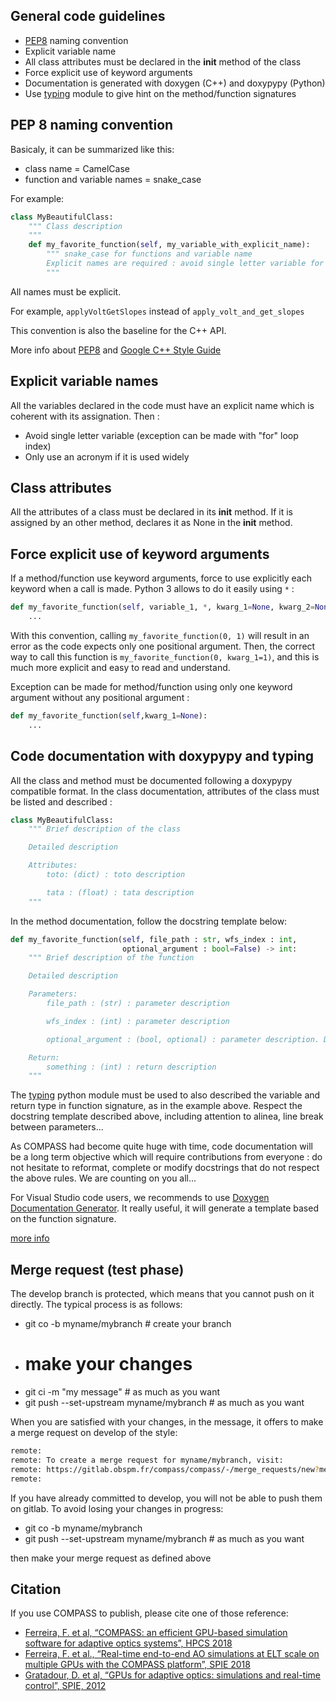 ## General code guidelines
- [PEP8](https://www.python.org/dev/peps/pep-0008/) naming convention
- Explicit variable name
- All class attributes must be declared in the __init__ method of the class
- Force explicit use of keyword arguments
- Documentation is generated with doxygen (C++) and doxypypy (Python)
- Use [typing](https://docs.python.org/3/library/typing.html) module to give hint on the method/function signatures

## PEP 8 naming convention

Basicaly, it can be summarized like this:

  - class name = CamelCase
  - function and variable names = snake_case

For example:

```python
class MyBeautifulClass:
    """ Class description
    """
    def my_favorite_function(self, my_variable_with_explicit_name):
        """ snake_case for functions and variable name
        Explicit names are required : avoid single letter variable for example
        """
```

All names must be explicit.

For example, ```applyVoltGetSlopes``` instead of ```apply_volt_and_get_slopes```

This convention is also the baseline for the C++ API.

More info about [PEP8](https://www.python.org/dev/peps/pep-0008/) and [Google C++ Style Guide](https://google.github.io/styleguide/cppguide.html)

## Explicit variable names
All the variables declared in the code must have an explicit name which is coherent with its assignation.
Then :
- Avoid single letter variable (exception can be made with "for" loop index)
- Only use an acronym if it is used widely

## Class attributes
All the attributes of a class must be declared in its __init__ method. 
If it is assigned by an other method, declares it as None in the __init__ method.

## Force explicit use of keyword arguments
If a method/function use keyword arguments, force to use explicitly each keyword when a call is made. Python 3 allows to do it easily using ```*``` : 
```python
def my_favorite_function(self, variable_1, *, kwarg_1=None, kwarg_2=None):
    ...
```
With this convention, calling ```my_favorite_function(0, 1)``` will result in an error as the code expects only one positional argument.
Then, the correct way to call this function is ```my_favorite_function(0, kwarg_1=1)```, and this is much more explicit and easy to read and understand.

Exception can be made for method/function using only one keyword argument without any positional argument : 
```python
def my_favorite_function(self,kwarg_1=None):
    ...
```


## Code documentation with doxypypy and typing

All the class and method must be documented following a doxypypy compatible format.
In the class documentation, attributes of the class must be listed and described : 

```python
class MyBeautifulClass:
    """ Brief description of the class

    Detailed description

    Attributes:
        toto: (dict) : toto description

        tata : (float) : tata description
    """

```

In the method documentation, follow the docstring template below:

```python
def my_favorite_function(self, file_path : str, wfs_index : int, 
                         optional_argument : bool=False) -> int:
    """ Brief description of the function

    Detailed description

    Parameters:
        file_path : (str) : parameter description

        wfs_index : (int) : parameter description

        optional_argument : (bool, optional) : parameter description. Default value is False

    Return:
        something : (int) : return description
    """
```

The [typing](https://docs.python.org/3/library/typing.html) python module must be used to also described the variable and return type in function signature, as in the example above.
Respect the docstring template described above, including attention to alinea, line break between parameters...

As COMPASS had become quite huge with time, code documentation will be a long term objective which will require contributions from everyone : do not hesitate to reformat, complete or modify docstrings that do not respect the above rules. We are counting on you all...

For Visual Studio code users, we recommends to use [Doxygen Documentation Generator](https://marketplace.visualstudio.com/items?itemName=cschlosser.doxdocgen). It really useful, it will generate a template based on the function signature. 

[more info](http://www.doxygen.nl/manual/docblocks.html)

## Merge request (test phase)

The develop branch is protected, which means that you cannot push on it directly. The typical process is as follows:

* git co -b myname/mybranch # create your branch
* # make your changes
* git ci -m "my message" # as much as you want
* git push --set-upstream myname/mybranch # as much as you want

When you are satisfied with your changes, in the message, it offers to make a merge request on develop of the style:

```bash
remote:
remote: To create a merge request for myname/mybranch, visit:
remote: https://gitlab.obspm.fr/compass/compass/-/merge_requests/new?merge_request%5Bsource_branch%5D=nono%2Ftest
remote:
```

If you have already committed to develop, you will not be able to push them on gitlab.
To avoid losing your changes in progress:

* git co -b myname/mybranch
* git push --set-upstream myname/mybranch # as much as you want

then make your merge request as defined above

## Citation
If you use COMPASS to publish, please cite one of those reference:
- [Ferreira, F. et al, “COMPASS: an efficient GPU-based simulation software for adaptive optics systems”, HPCS 2018](https://doi.org/10.1109/HPCS.2018.00043)
- [Ferreira, F. et al., “Real-time end-to-end AO simulations at ELT scale on multiple GPUs with the COMPASS platform”, SPIE 2018](https://doi.org/10.1117/12.2312593)
- [Gratadour, D. et al, “GPUs for adaptive optics: simulations and real-time control”, SPIE, 2012](https://doi.org/10.1117/12.925723)

